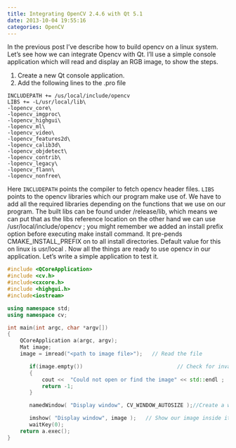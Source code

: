 ```yaml
---
title: Integrating OpenCV 2.4.6 with Qt 5.1
date: 2013-10-04 19:55:16
categories: OpenCV
---
```


In the previous post I’ve describe how to build opencv on a linux system. Let’s see how we can integrate Opencv with Qt. I’ll use a simple console application which will read and display an RGB image, to show the steps.
 1. Create a  new Qt console application.
 2. Add the following lines to the <application>.pro file
 ```
 INCLUDEPATH += /us/local/include/opencv
 LIBS += -L/usr/local/lib\
-lopencv_core\
-lopencv_imgproc\
-lopencv_highgui\
-lopencv_ml\
-lopencv_video\
-lopencv_features2d\
-lopencv_calib3d\
-lopencv_objdetect\
-lopencv_contrib\
-lopencv_legacy\
-lopencv_flann\
-lopencv_nonfree\
 ```
Here `INCLUDEPATH` points the compiler to fetch opencv header files.
`LIBS` points to the opencv libraries which our program make use of. We have to add all the required libraries depending on the functions that we use on our program. The built libs can be found under <path to opencv>/release/lib, which means we can put that as the libs reference location on the other hand we can use  /usr/local/include/opencv ; you might remember we added an install prefix option before executing make install command. It pre-pends CMAKE_INSTALL_PREFIX on to all install directories. Default value for this on linux is usr/local .
Now all the things are ready to use opencv in our application. Let’s write a simple application to test it.

``` c++
#include <QCoreApplication>
#include <cv.h>
#include<cxcore.h>
#include <highgui.h>
#include<iostream>

using namespace std;
using namespace cv;

int main(int argc, char *argv[])
{
    QCoreApplication a(argc, argv);
    Mat image;
    image = imread("<path to image file>");   // Read the file

       if(image.empty())                              // Check for invalid input
       {
           cout <<  "Could not open or find the image" << std::endl ;
           return -1;
       }

       namedWindow( "Display window", CV_WINDOW_AUTOSIZE );//Create a window for display.

       imshow( "Display window", image );   // Show our image inside it.
       waitKey(0);
    return a.exec();
}
```
